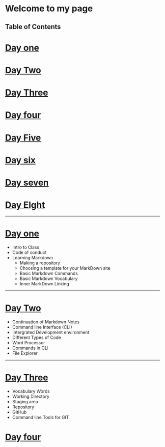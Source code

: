 # Welcome to my page

## Table of Contents
# [Day one](/Day-1-Fun.md)
# [Day Two](/Day-2-Learning.md) 
 # [Day Three](/Day-3-Notes.md)
# [Day four](/Day-4-Notes.md)
# [Day Five](/Day-5-notes.md)
# [Day six](/Day-6-Notes.md)
# [Day seven](/Day-7-Notes.md)
# [Day EIght](/Day-8-Notes.md)
--------------------
# [Day one](/Day-1-Fun.md)
  
  - Intro to Class
  - Code of conduct
  - Learning Markdown
    - Making a repository
    - Choosing a template for your MarkDown site
    - Basic Markdown Commands
    - Basic Markdown Vocabulary
    - Inner MarkDown Linking
----------------------------
 # [Day Two](/Day-2-Learning.md) 

  - Continuation of Markdown Notes
  - Command line Interface (CLI) 
  - Intergrated Development environment
  - Different Types of Code
  - Word Processor
  - Commands in CLI
  - File Explorer
----------
  # [Day Three](/Day-3-Notes.md)

  - Vocabulary Words
  - Working Directory
  - Staging area
  - Repository
  - GitHub
  - Command line Tools for GIT

# [Day four](/Day-4-Notes.md)
